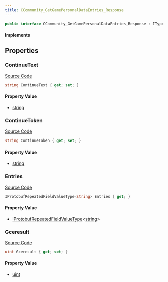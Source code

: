 ```yaml
---
title: CCommunity_GetGamePersonalDataEntries_Response
---
```


```csharp
public interface CCommunity_GetGamePersonalDataEntries_Response : ITypedProtobuf<CCommunity_GetGamePersonalDataEntries_Response>, INativeHandle
```

#### Implements

## Properties

### ContinueText

[Source Code](https://github.com/swiftly-solution/swiftlys2/blob/main/managed/src/SwiftlyS2.Generated/Protobufs/Interfaces/CCommunity_GetGamePersonalDataEntries_Response.cs#L22)

```csharp
string ContinueText { get; set; }
```

#### Property Value

- [string](https://learn.microsoft.com/dotnet/api/system.string)

### ContinueToken

[Source Code](https://github.com/swiftly-solution/swiftlys2/blob/main/managed/src/SwiftlyS2.Generated/Protobufs/Interfaces/CCommunity_GetGamePersonalDataEntries_Response.cs#L19)

```csharp
string ContinueToken { get; set; }
```

#### Property Value

- [string](https://learn.microsoft.com/dotnet/api/system.string)

### Entries

[Source Code](https://github.com/swiftly-solution/swiftlys2/blob/main/managed/src/SwiftlyS2.Generated/Protobufs/Interfaces/CCommunity_GetGamePersonalDataEntries_Response.cs#L16)

```csharp
IProtobufRepeatedFieldValueType<string> Entries { get; }
```

#### Property Value

- [IProtobufRepeatedFieldValueType](/docs/api/shared/netmessages/iprotobufrepeatedfieldvaluetype-1)<[string](https://learn.microsoft.com/dotnet/api/system.string)>

### Gceresult

[Source Code](https://github.com/swiftly-solution/swiftlys2/blob/main/managed/src/SwiftlyS2.Generated/Protobufs/Interfaces/CCommunity_GetGamePersonalDataEntries_Response.cs#L13)

```csharp
uint Gceresult { get; set; }
```

#### Property Value

- [uint](https://learn.microsoft.com/dotnet/api/system.uint32)

